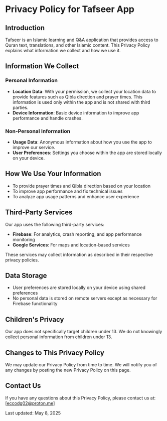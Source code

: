 # Privacy Policy for Tafseer App

## Introduction
Tafseer is an Islamic learning and Q&A application that provides access to Quran text, translations, and other Islamic content. This Privacy Policy explains what information we collect and how we use it.

## Information We Collect

### Personal Information
- **Location Data**: With your permission, we collect your location data to provide features such as Qibla direction and prayer times. This information is used only within the app and is not shared with third parties.
- **Device Information**: Basic device information to improve app performance and handle crashes.

### Non-Personal Information
- **Usage Data**: Anonymous information about how you use the app to improve our service.
- **User Preferences**: Settings you choose within the app are stored locally on your device.

## How We Use Your Information
- To provide prayer times and Qibla direction based on your location
- To improve app performance and fix technical issues
- To analyze app usage patterns and enhance user experience

## Third-Party Services
Our app uses the following third-party services:
- **Firebase**: For analytics, crash reporting, and app performance monitoring
- **Google Services**: For maps and location-based services

These services may collect information as described in their respective privacy policies.

## Data Storage
- User preferences are stored locally on your device using shared preferences
- No personal data is stored on remote servers except as necessary for Firebase functionality

## Children's Privacy
Our app does not specifically target children under 13. We do not knowingly collect personal information from children under 13.

## Changes to This Privacy Policy
We may update our Privacy Policy from time to time. We will notify you of any changes by posting the new Privacy Policy on this page.

## Contact Us
If you have any questions about this Privacy Policy, please contact us at: [eccodg02@proton.me]

Last updated: May 8, 2025
